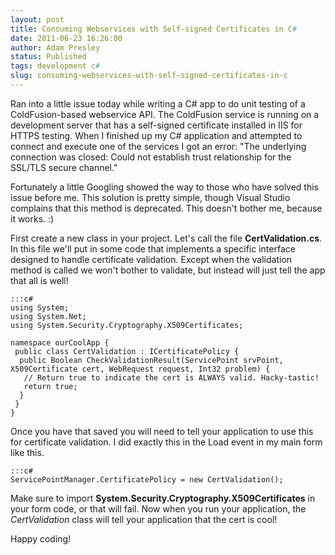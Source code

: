 ```yaml
---
layout: post
title: Consuming Webservices with Self-signed Certificates in C#
date: 2011-06-23 16:26:00
author: Adam Presley
status: Published
tags: development c#
slug: consuming-webservices-with-self-signed-certificates-in-c
---
```


Ran into a little issue today while writing a C# app to do unit testing
of a ColdFusion-based webservice API. The ColdFusion service is running
on a development server that has a self-signed certificate installed in
IIS for HTTPS testing. When I finished up my C# application and
attempted to connect and execute one of the services I got an error:
"The underlying connection was closed: Could not establish trust
relationship for the SSL/TLS secure channel."

Fortunately a little Googling showed the way to those who have solved
this issue before me. This solution is pretty simple, though Visual
Studio complains that this method is deprecated. This doesn't bother me,
because it works. :)

First create a new class in your project. Let's call the file
**CertValidation.cs**. In this file we'll put in some code that
implements a specific interface designed to handle certificate
validation. Except when the validation method is called we won't bother
to validate, but instead will just tell the app that all is well!

	:::c#
	using System;
	using System.Net;
	using System.Security.Cryptography.X509Certificates;

	namespace ourCoolApp {
	 public class CertValidation : ICertificatePolicy {
	  public Boolean CheckValidationResult(ServicePoint srvPoint, X509Certificate cert, WebRequest request, Int32 problem) {
	   // Return true to indicate the cert is ALWAYS valid. Hacky-tastic!
	   return true;
	  }
	 }
	}

Once you have that saved you will need to tell your application to use
this for certificate validation. I did exactly this in the Load event in
my main form like this.

	:::c#
	ServicePointManager.CertificatePolicy = new CertValidation();

Make sure to import **System.Security.Cryptography.X509Certificates** in
your form code, or that will fail. Now when you run your application,
the *CertValidation* class will tell your application that the cert is
cool!

Happy coding!
